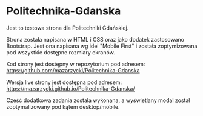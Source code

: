 # Politechnika-Gdanska
Jest to testowa strona dla Politechniki Gdańskiej.

Strona została napisana w HTML i CSS oraz jako dodatek zastosowano Bootstrap.
Jest ona napisana wg idei "Mobile First" i została zoptymizowana pod wszystkie dostępne rozmiary ekranów. 

Kod strony jest dostępny w repozytorium pod adresem: https://github.com/mazarzycki/Politechnika-Gdanska 

Wersja live strony jest dostępna pod adresem:
https://mazarzycki.github.io/Politechnika-Gdanska/

Cześć dodatkowa zadania została wykonana, a wyświetlany modal został zoptymalizowany pod kątem desktop/mobile.
